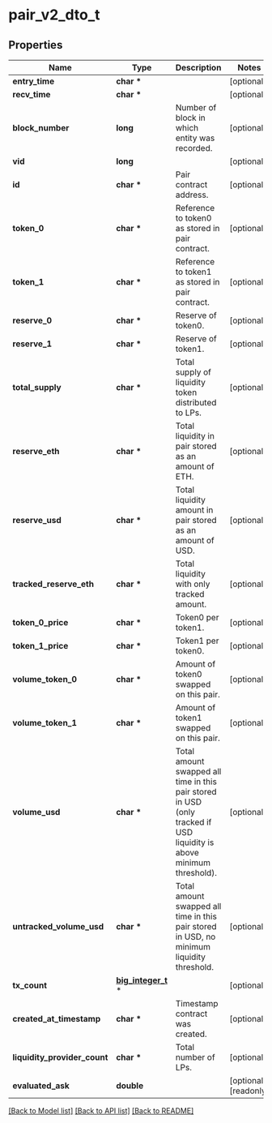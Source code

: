 # pair_v2_dto_t

## Properties
Name | Type | Description | Notes
------------ | ------------- | ------------- | -------------
**entry_time** | **char \*** |  | [optional] 
**recv_time** | **char \*** |  | [optional] 
**block_number** | **long** | Number of block in which entity was recorded. | [optional] 
**vid** | **long** |  | [optional] 
**id** | **char \*** | Pair contract address. | [optional] 
**token_0** | **char \*** | Reference to token0 as stored in pair contract. | [optional] 
**token_1** | **char \*** | Reference to token1 as stored in pair contract. | [optional] 
**reserve_0** | **char \*** | Reserve of token0. | [optional] 
**reserve_1** | **char \*** | Reserve of token1. | [optional] 
**total_supply** | **char \*** | Total supply of liquidity token distributed to LPs. | [optional] 
**reserve_eth** | **char \*** | Total liquidity in pair stored as an amount of ETH. | [optional] 
**reserve_usd** | **char \*** | Total liquidity amount in pair stored as an amount of USD. | [optional] 
**tracked_reserve_eth** | **char \*** | Total liquidity with only tracked amount. | [optional] 
**token_0_price** | **char \*** | Token0 per token1. | [optional] 
**token_1_price** | **char \*** | Token1 per token0. | [optional] 
**volume_token_0** | **char \*** | Amount of token0 swapped on this pair. | [optional] 
**volume_token_1** | **char \*** | Amount of token1 swapped on this pair. | [optional] 
**volume_usd** | **char \*** | Total amount swapped all time in this pair stored in USD (only tracked if USD liquidity is above minimum threshold). | [optional] 
**untracked_volume_usd** | **char \*** | Total amount swapped all time in this pair stored in USD, no minimum liquidity threshold. | [optional] 
**tx_count** | [**big_integer_t**](big_integer.md) \* |  | [optional] 
**created_at_timestamp** | **char \*** | Timestamp contract was created. | [optional] 
**liquidity_provider_count** | **char \*** | Total number of LPs. | [optional] 
**evaluated_ask** | **double** |  | [optional] [readonly] 

[[Back to Model list]](../README.md#documentation-for-models) [[Back to API list]](../README.md#documentation-for-api-endpoints) [[Back to README]](../README.md)


